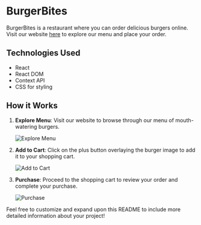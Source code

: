 # BurgerBites

BurgerBites is a restaurant where you can order delicious burgers online. Visit our website [here](https://burger-bites-delta.vercel.app) to explore our menu and place your order.

## Technologies Used

- React
- React DOM
- Context API
- CSS for styling

## How it Works

1. **Explore Menu**: Visit our website to browse through our menu of mouth-watering burgers.

   ![Explore Menu](https://github.com/mohamedsharrif/BurgerBites/assets/140901952/5a843d29-2e50-4728-93e1-1ccdd93dc848)

2. **Add to Cart**: Click on the plus button overlaying the burger image to add it to your shopping cart.

   ![Add to Cart](https://github.com/mohamedsharrif/BurgerBites/assets/140901952/6f3f58e7-ffc1-43a6-a120-6f2105358c34)

3. **Purchase**: Proceed to the shopping cart to review your order and complete your purchase.

   ![Purchase](https://github.com/mohamedsharrif/BurgerBites/assets/140901952/0d09e968-d644-4785-9b8d-b982e294171a)

Feel free to customize and expand upon this README to include more detailed information about your project!
